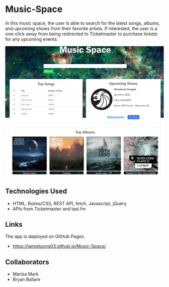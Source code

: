 # Music-Space

In this music space, the user is able to search for the latest songs, albums, and upcoming shows from their favorite artists. If interested, the user is a one-click away from being redirected to Ticketmaster to purchase tickets for any upcoming events.


<img src="Assets/Photos/musicspace.png" width=800>

## Technologies Used
* HTML, Bulma/CSS, REST API, fetch, Javascript, jQuery
* APIs from Ticketmaster and last.fm


## Links
The app is deployed on GitHub Pages.
* https://jamieluong03.github.io/Music-Space/


## Collaborators
* Marisa Mark
* Bryan Ballare
